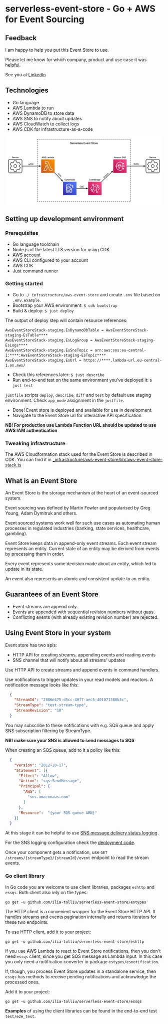 # serverless-event-store - Go + AWS for Event Sourcing

## Feedback

I am happy to help you put this Event Store to use.

Please let me know for which company, product and use case it was helpful.

See you at [LinkedIn](https://www.linkedin.com/in/iliatolliu/)

## Technologies

* Go language
* AWS Lambda to run
* AWS DynamoDB to store data
* AWS SNS to notify about updates
* AWS CloudWatch to collect logs
* AWS CDK for infrastructure-as-a-code

![Serverless event store architecture diagram](./serverless-event-store.png)

## Setting up development environment

### Prerequisites

* Go language toolchain
* Node.js of the latest LTS version for using CDK
* AWS account
* AWS CLI configured to your account
* AWS CDK
* Just command runner

### Getting started

* Go to `./_infrastructure/aws-event-store` and create `.env` file based on `.env.example`.
* Bootstrap your AWS environment: `$ cdk bootstrap`
* Build & deploy: `$ just deploy`

The output of deploy step will contain resource references:

```
AwsEventStoreStack-staging.EsDynamoDbTable = AwsEventStoreStack-staging-EsTable****
AwsEventStoreStack-staging.EsLogGroup = AwsEventStoreStack-staging-EsLogs****
AwsEventStoreStack-staging.EsSnsTopic = arn:aws:sns:eu-central-1:****:AwsEventStoreStack-staging-EsTopic****
AwsEventStoreStack-staging.EsUrl = https://****.lambda-url.eu-central-1.on.aws/
```

* Check this references later: `$ just describe`
* Run end-to-end test on the same environment you've deployed it: `$ just test`

`justfile` scripts `deploy`, `describe`, `diff` and `test` by default use staging environment.
Check `app_mode` assignment in the `justfile`.

* Done! Event store is deployed and available for use in development.
* Navigate to the Event Store url for interactive API specification.

**NB! For production use Lambda Function URL should be updated to use AWS IAM authentication**

### Tweaking infrastructure

The AWS Cloudformation stack used for the Event Store is described in CDK. You can find it in [_infrastructure/aws-event-store/lib/aws-event-store-stack.ts](./blob/main/_infrastructure/aws-event-store/lib/aws-event-store-stack.ts)

## What is an Event Store

An Event Store is the storage mechanism at the heart of an event-sourced system.

Event sourcing was defined by Martin Fowler and popularised by Greg Young, Adam Dymitruk and others.

Event sourced systems work well for such use cases as automating human processes in regulated industries 
(banking, state services, healthcare, gambling).

Event Store keeps data in append-only event streams. 
Each event stream represents an entity. 
Current state of an entity may be derived from events by processing them in order.

Every event represents some decision made about an entity, which led to update in its state.

An event also represents an atomic and consistent update to an entity.

## Guarantees of an Event Store

* Event streams are append only.
* Events are appended with sequential revision numbers without gaps.
* Conflicting events (with already existing revision number) are rejected.

## Using Event Store in your system

Event store has two apis:

* HTTP API for creating streams, appending events and reading events
* SNS channel that will notify about all streams' updates

Use HTTP API to create streams and append events in command handlers.

Use notifications to trigger updates in your read models and reactors. 
A notification message looks like this:

```json
  {
    "StreamId": "2886e475-d5cc-40f7-aec5-401071388b3c",
    "StreamType": "test-stream-type",
    "StreamRevision": "18"
  }
```

You may subscribe to these notifications with e.g. SQS queue 
and apply SNS subscription filtering by StreamType.

**NB! make sure your SNS is allowed to send messages to SQS**

When creating an SQS queue, add to it a policy like this:

```json
  {
    "Version": "2012-10-17",
    "Statement": [{
      "Effect": "Allow",
      "Action": "sqs:SendMessage",
      "Principal": {
        "AWS": [
          "sns.amazonaws.com"
        ]
      },
      "Resource":  "{your SQS queue ARN}"
    }]
  }
```

At this stage it can be helpful to use [SNS message delivery status logging](https://docs.aws.amazon.com/sns/latest/dg/sns-topic-attributes.html).

For the SNS logging configuration check the [deployment code](./blob/main/_infrastructure/aws-event-store/lib/aws-event-store-stack.ts#L110).

Once your component gets a notification, use 
`GET /streams/{streamType}/{streamId}/event` endpoint to read the stream events.

### Go client library

In Go code you are welcome to use client libraries, packages `eshttp` and `essqs`.
Both client also rely on the types:
```
go get -u github.com/ilia-tolliu/serverless-event-store/estypes
```

The HTTP client is a convenient wrapper for the Event Store HTTP API. 
It handles streams and events pagination internally and returns iterators for these two endpoints.

To use HTTP client, add it to your project:
```
go get -u github.com/ilia-tolliu/serverless-event-store/eshttp
```

If you use AWS Lambda to react to Event Store notifications, then you don't need `essqs` client,
since you get SQS message as Lambda input. In this case you only need a notification converter
in package `estypes/esnotification`.

If, though, you process Event Store updates in a standalone service, then `essqs` has
methods to receive pending notifications and acknowledge the processed ones.

Add it to your project:
```
go get -u github.com/ilia-tolliu/serverless-event-store/essqs
```

**Examples** of using the client libraries can be found in the end-to-end test `test/e2e_test`.